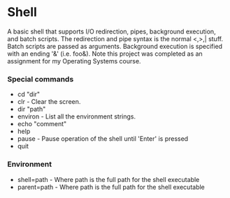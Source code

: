 Shell
=====

A basic shell that supports I/O redirection, pipes, background execution, and batch scripts. The redirection and pipe syntax is the normal <,>,| stuff. Batch scripts are passed as arguments. Background execution is specified with an ending '&' (i.e. foo&). Note this project was completed as an assignment for my Operating Systems course.

### Special commands
* cd "dir"
* clr - Clear the screen.
* dir "path"
* environ - List all the environment strings.
* echo "comment"
* help
* pause - Pause operation of the shell until 'Enter' is pressed
* quit

### Environment
* shell=path - Where path is the full path for the shell executable
* parent=path - Where path is the full path for the shell executable
